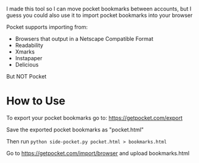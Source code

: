 I made this tool so I can move pocket bookmarks between accounts, but I guess you could also use it to import pocket bookmarks into your browser

Pocket supports importing from:
* Browsers that output in a Netscape Compatible Format
* Readability
* Xmarks
* Instapaper
* Delicious

But NOT Pocket

# How to Use
To export your pocket bookmarks go to:  https://getpocket.com/export

Save the exported pocket bookmarks as "pocket.html"

Then run `python side-pocket.py pocket.html > bookmarks.html`

Go to https://getpocket.com/import/browser and upload bookmarks.html

